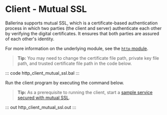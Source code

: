 # Client - Mutual SSL

Ballerina supports mutual SSL, which is a certificate-based authentication process in which two parties (the client and server) authenticate each other by verifying the digital certificates. It ensures that both parties are assured of each other's identity.

For more information on the underlying module, see the [`http` module](https://lib.ballerina.io/ballerina/http/latest/).

>**Tip:** You may need to change the certificate file path, private key file path, and trusted certificate file path in the code below.

::: code http_client_mutual_ssl.bal :::

Run the client program by executing the command below.

>**Tip:** As a prerequisite to running the client, start a [sample service secured with mutual SSL](-example/http-service-mutual-ssl/).

::: out http_client_mutual_ssl.out :::
